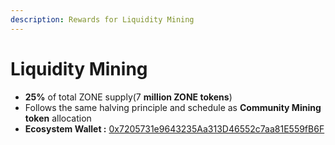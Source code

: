 ```yaml
---
description: Rewards for Liquidity Mining
---
```


# Liquidity Mining

* **25%** of total ZONE supply(7 **million ZONE tokens**)
* Follows the same halving principle and schedule as **Community Mining token** allocation
*   **Ecosystem Wallet :** [0x7205731e9643235Aa313D46552c7aa81E559fB6F](https://etherscan.io/token/0xc1d9b5a0776d7c8b98b8a838e5a0dd1bc5fdd53c?a=0x7205731e9643235aa313d46552c7aa81e559fb6f)





